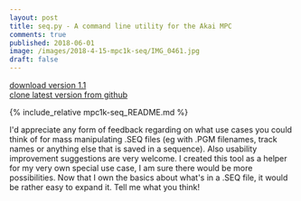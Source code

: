 ```yaml
---
layout: post
title: seq.py - A command line utility for the Akai MPC
comments: true
published: 2018-06-01
image: /images/2018-4-15-mpc1k-seq/IMG_0461.jpg
draft: false
---
```


[download version 1.1](https://github.com/JOJ0/mpc1k-seq/archive/v1.1.zip)<br/>
[clone latest version from github](https://github.com/JOJ0/mpc1k-seq)

{% include_relative mpc1k-seq_README.md %}

I'd appreciate any form of feedback regarding on what use cases you could think of for mass manipulating .SEQ files (eg with .PGM filenames, track names or anything else that is saved in a sequence). Also usability improvement suggestions are very welcome. I created this tool as a helper for my very own special use case, I am sure there would be more possibilities. Now that I own the basics about what's in a .SEQ file, it would be rather easy to expand it. Tell me what you think! 
